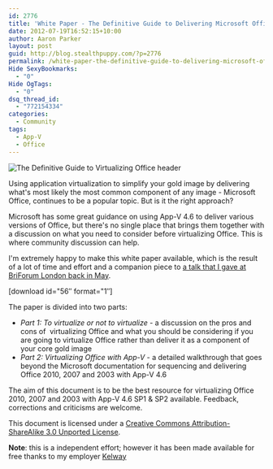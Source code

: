 ```yaml
---
id: 2776
title: 'White Paper - The Definitive Guide to Delivering Microsoft Office with App-V'
date: 2012-07-19T16:52:15+10:00
author: Aaron Parker
layout: post
guid: http://blog.stealthpuppy.com/?p=2776
permalink: /white-paper-the-definitive-guide-to-delivering-microsoft-office-with-app-v/
Hide SexyBookmarks:
  - "0"
Hide OgTags:
  - "0"
dsq_thread_id:
  - "772154334"
categories:
  - Community
tags:
  - App-V
  - Office
---
```

![The Definitive Guide to Virtualizing Office header]({{site.baseurl}}/media/2012/05/Screen-Shot-2012-05-18-at-13.52.51.png)

Using application virtualization to simplify your gold image by delivering what's most likely the most common component of any image - Microsoft Office, continues to be a popular topic. But is it the right approach?

Microsoft has some great guidance on using App-V 4.6 to deliver various versions of Office, but there's no single place that brings them together with a discussion on what you need to consider before virtualizing Office. This is where community discussion can help.

I'm extremely happy to make this white paper available, which is the result of a lot of time and effort and a companion piece to [a talk that I gave at BriForum London back in May]({{site.baseurl}}/community/briforum-talk-office-and-app-v/).

<p class="important">
  [download id="56&#8243; format="1&#8243;]
</p>

The paper is divided into two parts:

  * _Part 1: To virtualize or not to virtualize_ - a discussion on the pros and cons of  virtualizing Office and what you should be considering if you are going to virtualize Office rather than deliver it as a component of your core gold image
  * _Part 2: Virtualizing Office with App-V_ - a detailed walkthrough that goes beyond the Microsoft documentation for sequencing and delivering Office 2010, 2007 and 2003 with App-V 4.6

The aim of this document is to be the best resource for virtualizing Office 2010, 2007 and 2003 with App-V 4.6 SP1 & SP2 available. Feedback, corrections and criticisms are welcome.

This document is licensed under a [Creative Commons Attribution-ShareAlike 3.0 Unported License](http://creativecommons.org/licenses/by-sa/3.0/).

**Note**: this is a independent effort; however it has been made available for free thanks to my employer [Kelway](http://www.kelway.co.uk/)
